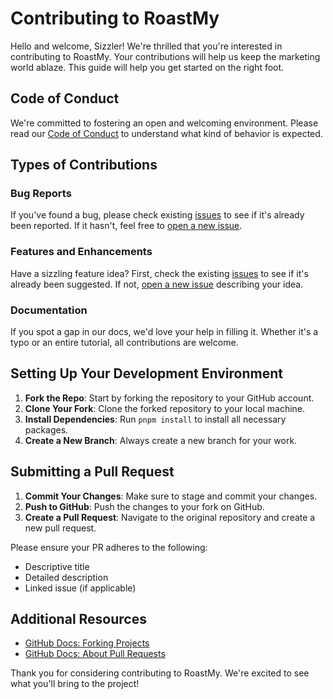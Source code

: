 # Contributing to RoastMy

Hello and welcome, Sizzler! We're thrilled that you're interested in contributing to RoastMy. Your contributions will help us keep the marketing world ablaze. This guide will help you get started on the right foot.

## Code of Conduct

We're committed to fostering an open and welcoming environment. Please read our [Code of Conduct](CODE_OF_CONDUCT.md) to understand what kind of behavior is expected.

## Types of Contributions

### Bug Reports

If you've found a bug, please check existing [issues](https://github.com/brilla-cx/roast-my/issues) to see if it's already been reported. If it hasn't, feel free to [open a new issue](https://github.com/brilla-cx/roast-my/issues/new).

### Features and Enhancements

Have a sizzling feature idea? First, check the existing [issues](https://github.com/brilla-cx/roast-my/issues) to see if it's already been suggested. If not, [open a new issue](https://github.com/brilla-cx/roast-my/issues/new) describing your idea.

### Documentation

If you spot a gap in our docs, we'd love your help in filling it. Whether it's a typo or an entire tutorial, all contributions are welcome.

## Setting Up Your Development Environment

1. **Fork the Repo**: Start by forking the repository to your GitHub account.
2. **Clone Your Fork**: Clone the forked repository to your local machine.
3. **Install Dependencies**: Run `pnpm install` to install all necessary packages.
4. **Create a New Branch**: Always create a new branch for your work.

## Submitting a Pull Request

1. **Commit Your Changes**: Make sure to stage and commit your changes.
2. **Push to GitHub**: Push the changes to your fork on GitHub.
3. **Create a Pull Request**: Navigate to the original repository and create a new pull request.

Please ensure your PR adheres to the following:

- Descriptive title
- Detailed description
- Linked issue (if applicable)

## Additional Resources

- [GitHub Docs: Forking Projects](https://docs.github.com/en/get-started/quickstart/fork-a-repo)
- [GitHub Docs: About Pull Requests](https://docs.github.com/en/github/collaborating-with-pull-requests/proposing-changes-to-your-work-with-pull-requests/about-pull-requests)

Thank you for considering contributing to RoastMy. We're excited to see what you'll bring to the project!
